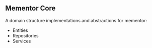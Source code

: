 ## Mementor Core

A domain structure implementations and abstractions for mementor:
- Entities
- Repositories
- Services
